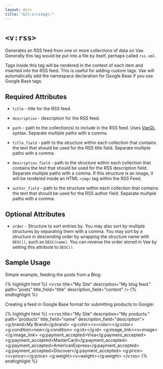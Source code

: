 ```yaml
---
layout: docs
title: "&lt;v:rss&gt;"
---
```


# `<v:rss>`

Generates an RSS feed from one or more collections of data on Vae.
Generally this tag would be put into a file by itself, perhaps called
`rss.xml`.

Tags inside this tag will be rendered in the context of each item and
inserted into the RSS feed. This is useful for adding custom tags. Vae
will automatically add the namespace declaration for Google Base if you
use Google Base tags.

## Required Attributes

-   `title` - title for the RSS feed.

-   `description` - description for the RSS feed.

-   `path` - path to the collection(s) to include in the RSS feed. Uses
    [VaeQL](/vaeql/) syntax. Separate multiple paths with a comma.

-   `title_field` - path to the structure within each collection that
    contains the text that should be used for the RSS title field.
    Separate multiple paths with a comma.

-   `description_field` - path to the structure within each collection
    that contains the text that should be used for the RSS
    description field. Separate multiple paths with a comma. If this
    structure is an image, it will be rendered inside an HTML `<img>`
    tag within the RSS Feed.

-   `author_field` - path to the structure within each collection that
    contains the text that should be used for the RSS author field.
    Separate multiple paths with a comma.

## Optional Attributes

-   `order` - Structure to sort entries by. You may also sort by
    multiple structures by separating them with a comma. You may sort by
    a structure in descending order by wrapping the structure name with
    `DESC()`, such as `DESC(name)`. You can reverse the order stored in
    Vae by setting this attribute to `DESC()`.

## Sample Usage

Simple example, feeding the posts from a Blog:

{% highlight html %}
<v:rss title="My Site" description="My blog feed." path="posts" title_field="title" description_field="content" />
{% endhighlight %}

Creating a feed in Google Base format for submitting products to Google:

{% highlight html %}
<v:rss title="My Site" description="My products." path="products" title_field="name" description_field="description">
 <g:brand>My Brand</g:brand>
 <g:color><v=color></g:color>
 <g:condition>new</g:condition>
 <g:id><v-></g:id>
 <g:image_link><v=image></g:image_link>
 <g:payment_accepted>Visa</g:payment_accepted>
 <g:payment_accepted>MasterCard</g:payment_accepted>
 <g:payment_accepted>AmericanExpress</g:payment_accepted>
 <g:payment_accepted>Discover</g:payment_accepted>
 <g:price><v=price></g:price>
 <g:weight><v=weight></g:weight>
</v:rss>
{% endhighlight %}
